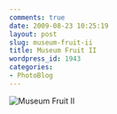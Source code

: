 ```yaml
---
comments: true
date: 2009-08-23 10:25:19
layout: post
slug: museum-fruit-ii
title: Museum Fruit II
wordpress_id: 1943
categories:
- PhotoBlog
---
```


![Museum Fruit II](http://ryanfitzer.com/main/wp-content/uploads/2009/08/pasadena-13.jpg)
